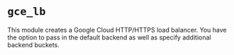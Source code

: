 # `gce_lb`

This module creates a Google Cloud HTTP/HTTPS load balancer. You have the option to pass in the default backend as well as specify additional backend buckets.